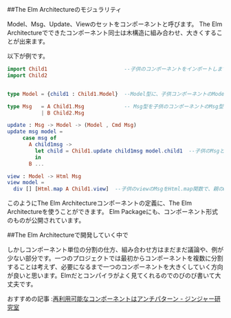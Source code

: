 ##The Elm Architectureのモジュラリティ

Model、Msg、Update、Viewのセットをコンポーネントと呼びます。
The Elm Architectureでできたコンポーネント同士は木構造に組み合わせ、大きくすることが出来ます。

以下が例です。

```elm
import Child1                         --子供のコンポーネントをインポートします。
import Child2


type Model = {child1 : Child1.Model}  --Model型に、子供コンポーネントのModelを使います。

type Msg   = A Child1.Msg             -- Msg型を子供のコンポーネントのMsg型を使って定義します。
           | B Child2.Msg

update : Msg -> Model -> (Model , Cmd Msg)
update msg model =
     case msg of
       A child1msg ->
         let child = Child1.update child1msg model.child1  --子供のMsgとmodelを子供のupdateに渡しています。
         in
       B ...

view : Model -> Html Msg
view model =
  div [] [Html.map A Child1.view]  --子供のviewのMsgをHtml.map関数で、親のMsgにします。

```

このようにThe Elm Architectureコンポーネントの定義に、The Elm Architectureを使うことができます。
Elm Packageにも、コンポーネント形式のものが公開されています。

##The Elm Architectureで開発していく中で

しかしコンポーネント単位の分割の仕方、組み合わせ方はまだまだ議論や、例が少ない部分です。一つのプロジェクトでは最初からコンポーネントを複数に分割することは考えず、必要になるまで一つのコンポーネントを大きくしていく方向が良いと思います。Elmだとコンパイラがよく見てくれるのでのびのび書いて大丈夫です。

おすすめの記事 :[再利用可能なコンポーネントはアンチパターン - ジンジャー研究室](http://jinjor-labo.hatenablog.com/entry/2016/08/03/031107)  

